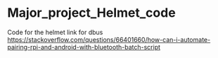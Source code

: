 # Major_project_Helmet_code
Code for the helmet
link for dbus https://stackoverflow.com/questions/66401660/how-can-i-automate-pairing-rpi-and-android-with-bluetooth-batch-script